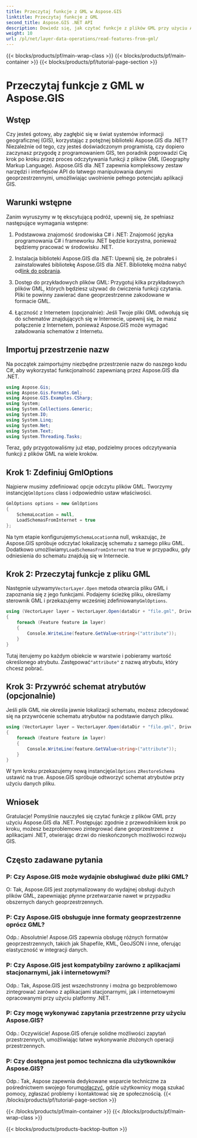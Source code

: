 ```yaml
---
title: Przeczytaj funkcje z GML w Aspose.GIS
linktitle: Przeczytaj funkcje z GML
second_title: Aspose.GIS .NET API
description: Dowiedz się, jak czytać funkcje z plików GML przy użyciu Aspose.GIS dla .NET. Kompleksowy poradnik dla programistów GIS.
weight: 10
url: /pl/net/layer-data-operations/read-features-from-gml/
---
```


{{< blocks/products/pf/main-wrap-class >}}
{{< blocks/products/pf/main-container >}}
{{< blocks/products/pf/tutorial-page-section >}}

# Przeczytaj funkcje z GML w Aspose.GIS

## Wstęp

Czy jesteś gotowy, aby zagłębić się w świat systemów informacji geograficznej (GIS), korzystając z potężnej biblioteki Aspose.GIS dla .NET? Niezależnie od tego, czy jesteś doświadczonym programistą, czy dopiero zaczynasz przygodę z programowaniem GIS, ten poradnik poprowadzi Cię krok po kroku przez proces odczytywania funkcji z plików GML (Geography Markup Language). Aspose.GIS dla .NET zapewnia kompleksowy zestaw narzędzi i interfejsów API do łatwego manipulowania danymi geoprzestrzennymi, umożliwiając uwolnienie pełnego potencjału aplikacji GIS.

## Warunki wstępne

Zanim wyruszymy w tę ekscytującą podróż, upewnij się, że spełniasz następujące wymagania wstępne:

1. Podstawowa znajomość środowiska C# i .NET: Znajomość języka programowania C# i frameworku .NET będzie korzystna, ponieważ będziemy pracować w środowisku .NET.

2. Instalacja biblioteki Aspose.GIS dla .NET: Upewnij się, że pobrałeś i zainstalowałeś bibliotekę Aspose.GIS dla .NET. Bibliotekę można nabyć od[link do pobrania](https://releases.aspose.com/gis/net/).

3. Dostęp do przykładowych plików GML: Przygotuj kilka przykładowych plików GML, których będziesz używać do ćwiczenia funkcji czytania. Pliki te powinny zawierać dane geoprzestrzenne zakodowane w formacie GML.

4. Łączność z Internetem (opcjonalnie): Jeśli Twoje pliki GML odwołują się do schematów znajdujących się w Internecie, upewnij się, że masz połączenie z Internetem, ponieważ Aspose.GIS może wymagać załadowania schematów z Internetu.

## Importuj przestrzenie nazw

Na początek zaimportujmy niezbędne przestrzenie nazw do naszego kodu C#, aby wykorzystać funkcjonalność zapewnianą przez Aspose.GIS dla .NET.

```csharp
using Aspose.Gis;
using Aspose.Gis.Formats.Gml;
using Aspose.GIS.Examples.CSharp;
using System;
using System.Collections.Generic;
using System.IO;
using System.Linq;
using System.Net;
using System.Text;
using System.Threading.Tasks;
```

Teraz, gdy przygotowaliśmy już etap, podzielmy proces odczytywania funkcji z plików GML na wiele kroków.

## Krok 1: Zdefiniuj GmlOptions

 Najpierw musimy zdefiniować opcje odczytu plików GML. Tworzymy instancję`GmlOptions` class i odpowiednio ustaw właściwości.

```csharp
GmlOptions options = new GmlOptions
{
    SchemaLocation = null,
    LoadSchemasFromInternet = true
};
```

 Na tym etapie konfigurujemy`SchemaLocation`na null, wskazując, że Aspose.GIS spróbuje odczytać lokalizację schematu z samego pliku GML. Dodatkowo umożliwiamy`LoadSchemasFromInternet` na true w przypadku, gdy odniesienia do schematu znajdują się w Internecie.

## Krok 2: Przeczytaj funkcje z pliku GML

 Następnie używamy`VectorLayer.Open` metoda otwarcia pliku GML i zapoznania się z jego funkcjami. Podajemy ścieżkę pliku, określamy sterownik GML i przekazujemy wcześniej zdefiniowany`GmlOptions`.

```csharp
using (VectorLayer layer = VectorLayer.Open(dataDir + "file.gml", Drivers.Gml, options))
{
    foreach (Feature feature in layer)
    {
        Console.WriteLine(feature.GetValue<string>("attribute"));
    }
}
```

 Tutaj iterujemy po każdym obiekcie w warstwie i pobieramy wartość określonego atrybutu. Zastępować`"attribute"` z nazwą atrybutu, który chcesz pobrać.

## Krok 3: Przywróć schemat atrybutów (opcjonalnie)

Jeśli plik GML nie określa jawnie lokalizacji schematu, możesz zdecydować się na przywrócenie schematu atrybutów na podstawie danych pliku.

```csharp
using (VectorLayer layer = VectorLayer.Open(dataDir + "file.gml", Drivers.Gml, new GmlOptions(){RestoreSchema = true}))
{
    foreach (Feature feature in layer)
    {
        Console.WriteLine(feature.GetValue<string>("attribute"));
    }
}
```

 W tym kroku przekazujemy nową instancję`GmlOptions` z`RestoreSchema` ustawić na true. Aspose.GIS spróbuje odtworzyć schemat atrybutów przy użyciu danych pliku.

## Wniosek

Gratulacje! Pomyślnie nauczyłeś się czytać funkcje z plików GML przy użyciu Aspose.GIS dla .NET. Postępując zgodnie z przewodnikiem krok po kroku, możesz bezproblemowo zintegrować dane geoprzestrzenne z aplikacjami .NET, otwierając drzwi do nieskończonych możliwości rozwoju GIS.

## Często zadawane pytania

### P: Czy Aspose.GIS może wydajnie obsługiwać duże pliki GML?

O: Tak, Aspose.GIS jest zoptymalizowany do wydajnej obsługi dużych plików GML, zapewniając płynne przetwarzanie nawet w przypadku obszernych danych geoprzestrzennych.

### P: Czy Aspose.GIS obsługuje inne formaty geoprzestrzenne oprócz GML?

Odp.: Absolutnie! Aspose.GIS zapewnia obsługę różnych formatów geoprzestrzennych, takich jak Shapefile, KML, GeoJSON i inne, oferując elastyczność w integracji danych.

### P: Czy Aspose.GIS jest kompatybilny zarówno z aplikacjami stacjonarnymi, jak i internetowymi?

Odp.: Tak, Aspose.GIS jest wszechstronny i można go bezproblemowo zintegrować zarówno z aplikacjami stacjonarnymi, jak i internetowymi opracowanymi przy użyciu platformy .NET.

### P: Czy mogę wykonywać zapytania przestrzenne przy użyciu Aspose.GIS?

Odp.: Oczywiście! Aspose.GIS oferuje solidne możliwości zapytań przestrzennych, umożliwiając łatwe wykonywanie złożonych operacji przestrzennych.

### P: Czy dostępna jest pomoc techniczna dla użytkowników Aspose.GIS?

 Odp.: Tak, Aspose zapewnia dedykowane wsparcie techniczne za pośrednictwem swojego forum[połączyć]( https://forum.aspose.com/c/gis/33), gdzie użytkownicy mogą szukać pomocy, zgłaszać problemy i kontaktować się ze społecznością.
{{< /blocks/products/pf/tutorial-page-section >}}

{{< /blocks/products/pf/main-container >}}
{{< /blocks/products/pf/main-wrap-class >}}

{{< blocks/products/products-backtop-button >}}
